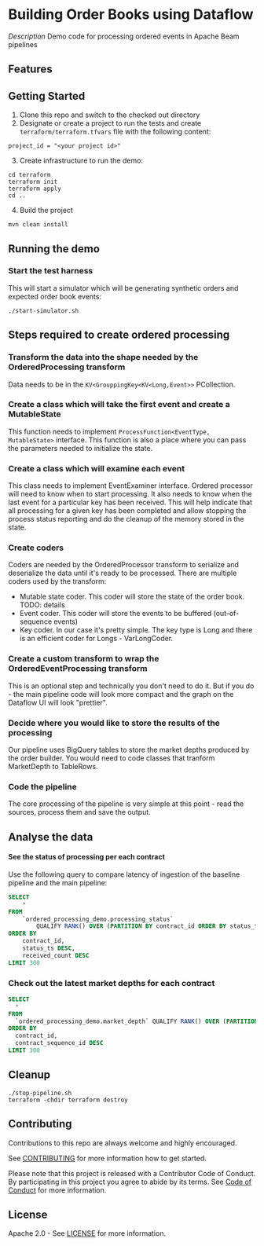 # Building Order Books using Dataflow

[//]: # ([![Open in Cloud Shell]&#40;https://gstatic.com/cloudssh/images/open-btn.svg&#41;]&#40;https://ssh.cloud.google.com/cloudshell/editor?cloudshell_git_repo=GITHUB_URL&#41;)

*Description*
Demo code for processing ordered events in Apache Beam pipelines

## Features

## Getting Started

1. Clone this repo and switch to the checked out directory
2. Designate or create a project to run the tests and create `terraform/terraform.tfvars` file with
   the following content:

```text
project_id = "<your project id>"
```

3. Create infrastructure to run the demo:

```shell
cd terraform
terraform init
terraform apply
cd ..
```

4. Build the project

```shell
mvn clean install
```

## Running the demo

### Start the test harness

This will start a simulator which will be generating synthetic orders and expected order book
events:

```shell
./start-simulator.sh
```

## Steps required to create ordered processing

### Transform the data into the shape needed by the OrderedProcessing transform

Data needs to be in the `KV<GrouppingKey<KV<Long,Event>>` PCollection.

### Create a class which will take the first event and create a MutableState

This function needs to implement `ProcessFunction<EventType, MutableState>` interface. This function
is also a place where you can pass the parameters needed to initialize the state.

### Create a class which will examine each event

This class needs to implement EventExaminer interface.
Ordered processor will need to know when to start processing.
It also needs to know when the last event for a particular key has been received. This will help
indicate that all processing for a given key has been completed and allow stopping the process
status reporting and do the cleanup of the memory stored in the state.

### Create coders

Coders are needed by the OrderedProcessor transform to serialize and deserialize the data until it's
ready to be processed. There are multiple coders used by the transform:

* Mutable state coder. This coder will store the state of the order book. TODO: details
* Event coder. This coder will store the events to be buffered (out-of-sequence events)
* Key coder. In our case it's pretty simple. The key type is Long and there is an efficient coder
  for Longs - VarLongCoder.

### Create a custom transform to wrap the OrderedEventProcessing transform

This is an optional step and technically you don't need to do it. But if you do - the main pipeline
code will look more compact and the graph on the Dataflow UI will look "prettier".

### Decide where you would like to store the results of the processing

Our pipeline uses BigQuery tables to store the market depths produced by the order builder. You
would need to code classes that tranform MarketDepth to TableRows.

### Code the pipeline

The core processing of the pipeline is very simple at this point - read the sources, process them
and save the output.

## Analyse the data

#### See the status of processing per each contract

Use the following query to compare latency of ingestion of the baseline pipeline and the main
pipeline:

```sql
SELECT
    *
FROM
    `ordered_processing_demo.processing_status`
        QUALIFY RANK() OVER (PARTITION BY contract_id ORDER BY status_ts DESC, received_count DESC) <= 5
ORDER BY
    contract_id,
    status_ts DESC,
    received_count DESC
LIMIT 300
```

### Check out the latest market depths for each contract

```sql
SELECT
  *
FROM
  `ordered_processing_demo.market_depth` QUALIFY RANK() OVER (PARTITION BY contract_id ORDER BY contract_sequence_id DESC) <= 5
ORDER BY
  contract_id,
  contract_sequence_id DESC
LIMIT 300
```
## Cleanup

```shell
./stop-pipeline.sh
terraform -chdir terraform destroy 
```

## Contributing

Contributions to this repo are always welcome and highly encouraged.

See [CONTRIBUTING](CONTRIBUTING.md) for more information how to get started.

Please note that this project is released with a Contributor Code of Conduct. By participating in
this project you agree to abide by its terms. See [Code of Conduct](CODE_OF_CONDUCT.md) for more
information.

## License

Apache 2.0 - See [LICENSE](LICENSE) for more information.